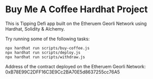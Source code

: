 # Buy Me A Coffee Hardhat Project

This is Tipping Defi app built on the Etheruem Georli Network using Hardhat, Solidity & Alchemy.

Try running some of the following tasks:

```shell
npx hardhat run scripts/buy-coffee.js
npx hardhat run scripts/deploy.js
npx hardhat run scripts/withdraw.js
```
Address of the contract deployed on the Etheruem Georli Network: 0xB78E99C2DFF16C3E9Cc2BA70E5d8637255cc76A5